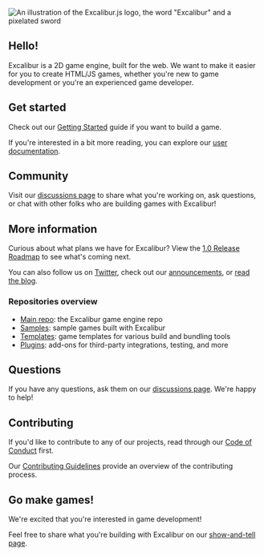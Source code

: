![An illustration of the Excalibur.js logo, the word "Excalibur" and a pixelated sword](https://user-images.githubusercontent.com/675840/141873115-d43a3c23-bc2c-4c2c-b386-562c21fa6443.png)

## Hello!

Excalibur is a 2D game engine, built for the web. 
We want to make it easier for you to create HTML/JS games, whether you're new to game development or you're an experienced game developer.

## Get started

Check out our [Getting Started](https://excaliburjs.com/docs/getting-started) guide if you want to build a game.

If you're interested in a bit more reading, you can explore our [user documentation](https://excaliburjs.com/docs).

## Community
Visit our [discussions page](https://github.com/excaliburjs/Excalibur/discussions) to share what you're working on, ask questions, or chat with other folks who are building games with Excalibur!

## More information

Curious about what plans we have for Excalibur? View the [1.0 Release Roadmap](https://github.com/excaliburjs/Excalibur/issues/1161) to see what's coming next.

You can also follow us on [Twitter](http://twitter.com/excaliburjs), 
check out our [announcements](https://github.com/excaliburjs/Excalibur/discussions/categories/news), or [read the blog](http://blog.excaliburjs.com).

### Repositories overview

- [Main repo](https://github.com/excaliburjs/Excalibur): the Excalibur game engine repo
- [Samples](https://github.com/orgs/excaliburjs/repositories?q=sample&type=public&language=&sort=): sample games built with Excalibur
- [Templates](https://github.com/orgs/excaliburjs/repositories?q=template&type=public&language=&sort=): game templates for various build and bundling tools
- [Plugins](https://github.com/orgs/excaliburjs/repositories?q=plugin&type=public&language=&sort=): add-ons for third-party integrations, testing, and more

## Questions
If you have any questions, ask them on our [discussions page](https://github.com/excaliburjs/Excalibur/discussions/categories/q-a). We're happy to help!

## Contributing

If you'd like to contribute to any of our projects, read through our [Code of Conduct](https://github.com/excaliburjs/Excalibur/blob/main/.github/CODE_OF_CONDUCT.md) first.

Our [Contributing Guidelines](https://github.com/excaliburjs/Excalibur/blob/main/.github/CONTRIBUTING.md) provide an overview of the contributing process.

## Go make games!

We're excited that you're interested in game development!

Feel free to share what you're building with Excalibur on our [show-and-tell page](https://github.com/excaliburjs/Excalibur/discussions/categories/show-and-tell).
